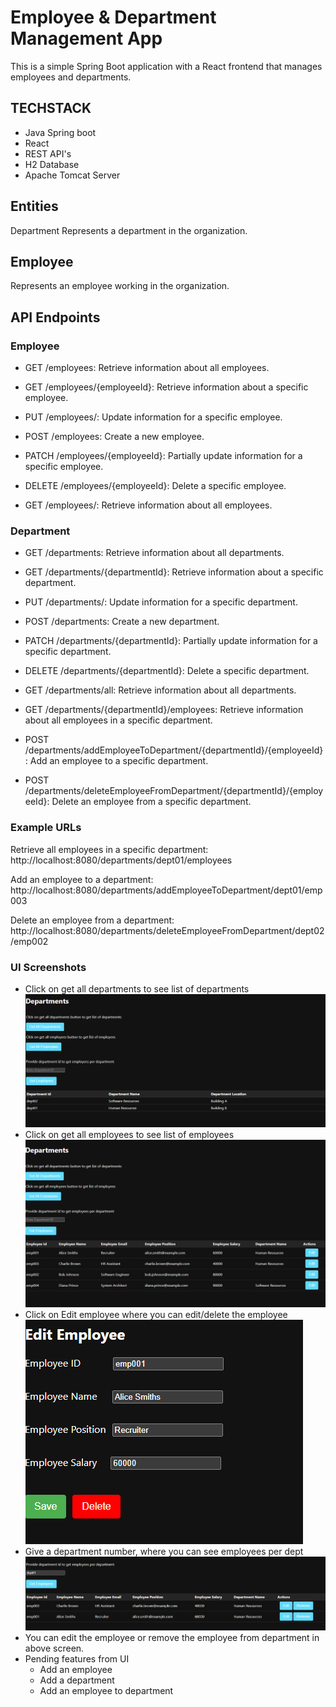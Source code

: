 # Employee & Department Management App
This is a simple Spring Boot application with a React frontend that manages employees and departments. 

## TECHSTACK
* Java Spring boot
* React
* REST API's
* H2 Database
* Apache Tomcat Server

## Entities
Department
Represents a department in the organization.

## Employee
Represents an employee working in the organization.

## API Endpoints
### Employee
* GET /employees: Retrieve information about all employees.

* GET /employees/{employeeId}: Retrieve information about a specific employee.

* PUT /employees/: Update information for a specific employee.

* POST /employees: Create a new employee.

* PATCH /employees/{employeeId}: Partially update information for a specific employee.

* DELETE /employees/{employeeId}: Delete a specific employee.

* GET /employees/: Retrieve information about all employees.


### Department
* GET /departments: Retrieve information about all departments.

* GET /departments/{departmentId}: Retrieve information about a specific department.

* PUT /departments/: Update information for a specific department.

* POST /departments: Create a new department.

* PATCH /departments/{departmentId}: Partially update information for a specific department.

* DELETE /departments/{departmentId}: Delete a specific department.

* GET /departments/all: Retrieve information about all departments.

* GET /departments/{departmentId}/employees: Retrieve information about all employees in a specific department.

* POST /departments/addEmployeeToDepartment/{departmentId}/{employeeId}: Add an employee to a specific department.

* POST /departments/deleteEmployeeFromDepartment/{departmentId}/{employeeId}: Delete an employee from a specific department.

### Example URLs
Retrieve all employees in a specific department: http://localhost:8080/departments/dept01/employees

Add an employee to a department: http://localhost:8080/departments/addEmployeeToDepartment/dept01/emp003

Delete an employee from a department: http://localhost:8080/departments/deleteEmployeeFromDepartment/dept02/emp002


### UI Screenshots
* Click on get all departments to see list of departments
![img.png](img.png)
* Click on get all employees to see list of employees
![img_1.png](img_1.png)
* Click on Edit employee where you can edit/delete the employee
![img_2.png](img_2.png)
* Give a department number, where you can see employees per dept
![img_3.png](img_3.png)
* You can edit the employee or remove the employee from department in above screen.
* Pending features from UI
  * Add an employee 
  * Add a department
  * Add an employee to department

